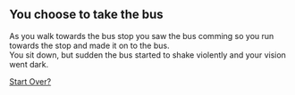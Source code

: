 ## You choose to take the bus

As you walk towards the bus stop you saw the bus comming so you run towards the stop and made it on to the bus.  
You sit down, but sudden the bus started to shake violently and your vision went dark.

[Start Over?](beginning.md)